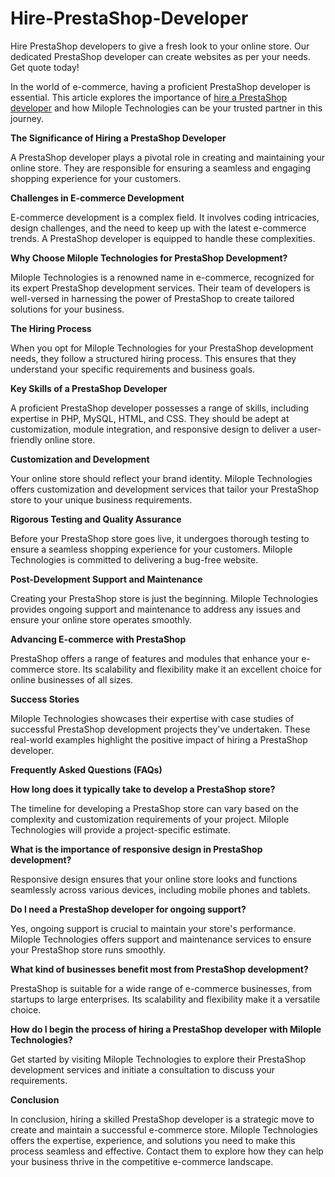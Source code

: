 # Hire-PrestaShop-Developer
Hire PrestaShop developers to give a fresh look to your online store. Our dedicated PrestaShop developer can create websites as per your needs. Get quote today!

In the world of e-commerce, having a proficient PrestaShop developer is essential. This article explores the importance of [hire a PrestaShop developer](https://www.milople.com/hire-prestashop-developer.html) and how Milople Technologies can be your trusted partner in this journey.

**The Significance of Hiring a PrestaShop Developer**

A PrestaShop developer plays a pivotal role in creating and maintaining your online store. They are responsible for ensuring a seamless and engaging shopping experience for your customers.

**Challenges in E-commerce Development**

E-commerce development is a complex field. It involves coding intricacies, design challenges, and the need to keep up with the latest e-commerce trends. A PrestaShop developer is equipped to handle these complexities.

**Why Choose Milople Technologies for PrestaShop Development?**

Milople Technologies is a renowned name in e-commerce, recognized for its expert PrestaShop development services. Their team of developers is well-versed in harnessing the power of PrestaShop to create tailored solutions for your business.

**The Hiring Process**

When you opt for Milople Technologies for your PrestaShop development needs, they follow a structured hiring process. This ensures that they understand your specific requirements and business goals.

**Key Skills of a PrestaShop Developer**

A proficient PrestaShop developer possesses a range of skills, including expertise in PHP, MySQL, HTML, and CSS. They should be adept at customization, module integration, and responsive design to deliver a user-friendly online store.

**Customization and Development**

Your online store should reflect your brand identity. Milople Technologies offers customization and development services that tailor your PrestaShop store to your unique business requirements.

**Rigorous Testing and Quality Assurance**

Before your PrestaShop store goes live, it undergoes thorough testing to ensure a seamless shopping experience for your customers. Milople Technologies is committed to delivering a bug-free website.

**Post-Development Support and Maintenance**

Creating your PrestaShop store is just the beginning. Milople Technologies provides ongoing support and maintenance to address any issues and ensure your online store operates smoothly.

**Advancing E-commerce with PrestaShop**

PrestaShop offers a range of features and modules that enhance your e-commerce store. Its scalability and flexibility make it an excellent choice for online businesses of all sizes.

**Success Stories**

Milople Technologies showcases their expertise with case studies of successful PrestaShop development projects they've undertaken. These real-world examples highlight the positive impact of hiring a PrestaShop developer.

**Frequently Asked Questions (FAQs)**

**How long does it typically take to develop a PrestaShop store?**

The timeline for developing a PrestaShop store can vary based on the complexity and customization requirements of your project. Milople Technologies will provide a project-specific estimate.

**What is the importance of responsive design in PrestaShop development?**

Responsive design ensures that your online store looks and functions seamlessly across various devices, including mobile phones and tablets.

**Do I need a PrestaShop developer for ongoing support?**

Yes, ongoing support is crucial to maintain your store's performance. Milople Technologies offers support and maintenance services to ensure your PrestaShop store runs smoothly.

**What kind of businesses benefit most from PrestaShop development?**

PrestaShop is suitable for a wide range of e-commerce businesses, from startups to large enterprises. Its scalability and flexibility make it a versatile choice.

**How do I begin the process of hiring a PrestaShop developer with Milople Technologies?**

Get started by visiting Milople Technologies to explore their PrestaShop development services and initiate a consultation to discuss your requirements.

**Conclusion**

In conclusion, hiring a skilled PrestaShop developer is a strategic move to create and maintain a successful e-commerce store. Milople Technologies offers the expertise, experience, and solutions you need to make this process seamless and effective. Contact them to explore how they can help your business thrive in the competitive e-commerce landscape.
